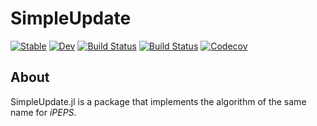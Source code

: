 # SimpleUpdate

[![Stable](https://img.shields.io/badge/docs-stable-blue.svg)](https://under-Peter.github.io/SimpleUpdate.jl/stable)
[![Dev](https://img.shields.io/badge/docs-dev-blue.svg)](https://under-Peter.github.io/SimpleUpdate.jl/dev)
[![Build Status](https://travis-ci.com/under-Peter/SimpleUpdate.jl.svg?branch=master)](https://travis-ci.com/under-Peter/SimpleUpdate.jl)
[![Build Status](https://ci.appveyor.com/api/projects/status/github/under-Peter/SimpleUpdate.jl?svg=true)](https://ci.appveyor.com/project/under-Peter/SimpleUpdate-jl)
[![Codecov](https://codecov.io/gh/under-Peter/SimpleUpdate.jl/branch/master/graph/badge.svg)](https://codecov.io/gh/under-Peter/SimpleUpdate.jl)

## About
SimpleUpdate.jl is a package that implements the algorithm of the same name for *iPEPS*.

